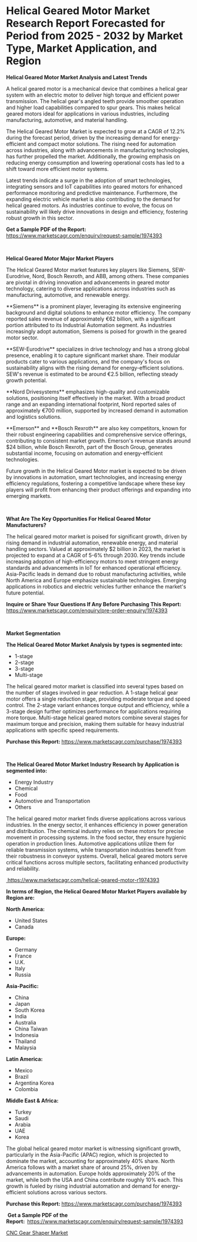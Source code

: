 <p><h1>Helical Geared Motor Market Research Report Forecasted for Period from 2025 -  2032 by Market Type, Market Application, and Region</h1></p><p><strong>Helical Geared Motor Market Analysis and Latest Trends</strong></p>
<p><p>A helical geared motor is a mechanical device that combines a helical gear system with an electric motor to deliver high torque and efficient power transmission. The helical gear's angled teeth provide smoother operation and higher load capabilities compared to spur gears. This makes helical geared motors ideal for applications in various industries, including manufacturing, automotive, and material handling.</p><p>The Helical Geared Motor Market is expected to grow at a CAGR of 12.2% during the forecast period, driven by the increasing demand for energy-efficient and compact motor solutions. The rising need for automation across industries, along with advancements in manufacturing technologies, has further propelled the market. Additionally, the growing emphasis on reducing energy consumption and lowering operational costs has led to a shift toward more efficient motor systems.</p><p>Latest trends indicate a surge in the adoption of smart technologies, integrating sensors and IoT capabilities into geared motors for enhanced performance monitoring and predictive maintenance. Furthermore, the expanding electric vehicle market is also contributing to the demand for helical geared motors. As industries continue to evolve, the focus on sustainability will likely drive innovations in design and efficiency, fostering robust growth in this sector.</p></p>
<p><strong>Get a Sample PDF of the Report:&nbsp;</strong> <a href="https://www.marketscagr.com/enquiry/request-sample/1974393?utm_campaign=2304&utm_medium=2&utm_source=Github&utm_content=ia&utm_term=10042025&utm_id=helical-geared-motor">https://www.marketscagr.com/enquiry/request-sample/1974393</a></p>
<p>&nbsp;</p>
<p><strong>Helical Geared Motor Major Market Players</strong></p>
<p><p>The Helical Geared Motor market features key players like Siemens, SEW-Eurodrive, Nord, Bosch Rexroth, and ABB, among others. These companies are pivotal in driving innovation and advancements in geared motor technology, catering to diverse applications across industries such as manufacturing, automotive, and renewable energy.</p><p>**Siemens** is a prominent player, leveraging its extensive engineering background and digital solutions to enhance motor efficiency. The company reported sales revenue of approximately €62 billion, with a significant portion attributed to its Industrial Automation segment. As industries increasingly adopt automation, Siemens is poised for growth in the geared motor sector.</p><p>**SEW-Eurodrive** specializes in drive technology and has a strong global presence, enabling it to capture significant market share. Their modular products cater to various applications, and the company's focus on sustainability aligns with the rising demand for energy-efficient solutions. SEW's revenue is estimated to be around €2.5 billion, reflecting steady growth potential.</p><p>**Nord Drivesystems** emphasizes high-quality and customizable solutions, positioning itself effectively in the market. With a broad product range and an expanding international footprint, Nord reported sales of approximately €700 million, supported by increased demand in automation and logistics solutions.</p><p>**Emerson** and **Bosch Rexroth** are also key competitors, known for their robust engineering capabilities and comprehensive service offerings, contributing to consistent market growth. Emerson's revenue stands around $24 billion, while Bosch Rexroth, part of the Bosch Group, generates substantial income, focusing on automation and energy-efficient technologies.</p><p>Future growth in the Helical Geared Motor market is expected to be driven by innovations in automation, smart technologies, and increasing energy efficiency regulations, fostering a competitive landscape where these key players will profit from enhancing their product offerings and expanding into emerging markets.</p></p>
<p>&nbsp;</p>
<p><strong>What Are The Key Opportunities For Helical Geared Motor Manufacturers?</strong></p>
<p><p>The helical geared motor market is poised for significant growth, driven by rising demand in industrial automation, renewable energy, and material handling sectors. Valued at approximately $2 billion in 2023, the market is projected to expand at a CAGR of 5-6% through 2030. Key trends include increasing adoption of high-efficiency motors to meet stringent energy standards and advancements in IoT for enhanced operational efficiency. Asia-Pacific leads in demand due to robust manufacturing activities, while North America and Europe emphasize sustainable technologies. Emerging applications in robotics and electric vehicles further enhance the market's future potential.</p></p>
<p><strong>Inquire or Share Your Questions If Any Before Purchasing This Report:</strong> <a href="https://www.marketscagr.com/enquiry/pre-order-enquiry/1974393?utm_campaign=2304&utm_medium=2&utm_source=Github&utm_content=ia&utm_term=10042025&utm_id=helical-geared-motor">https://www.marketscagr.com/enquiry/pre-order-enquiry/1974393</a></p>
<p>&nbsp;</p>
<p><strong>Market Segmentation</strong></p>
<p><strong>The Helical Geared Motor Market Analysis by types is segmented into:</strong></p>
<p><ul><li>1-stage</li><li>2-stage</li><li>3-stage</li><li>Multi-stage</li></ul></p>
<p><p>The helical geared motor market is classified into several types based on the number of stages involved in gear reduction. A 1-stage helical gear motor offers a single reduction stage, providing moderate torque and speed control. The 2-stage variant enhances torque output and efficiency, while a 3-stage design further optimizes performance for applications requiring more torque. Multi-stage helical geared motors combine several stages for maximum torque and precision, making them suitable for heavy industrial applications with specific speed requirements.</p></p>
<p><strong>Purchase this Report:&nbsp;</strong><a href="https://www.marketscagr.com/purchase/1974393?utm_campaign=2304&utm_medium=2&utm_source=Github&utm_content=ia&utm_term=10042025&utm_id=helical-geared-motor">https://www.marketscagr.com/purchase/1974393</a></p>
<p>&nbsp;</p>
<p><strong>The Helical Geared Motor Market Industry Research by Application is segmented into:</strong></p>
<p><ul><li>Energy Industry</li><li>Chemical</li><li>Food</li><li>Automotive and Transportation</li><li>Others</li></ul></p>
<p><p>The helical geared motor market finds diverse applications across various industries. In the energy sector, it enhances efficiency in power generation and distribution. The chemical industry relies on these motors for precise movement in processing systems. In the food sector, they ensure hygienic operation in production lines. Automotive applications utilize them for reliable transmission systems, while transportation industries benefit from their robustness in conveyor systems. Overall, helical geared motors serve critical functions across multiple sectors, facilitating enhanced productivity and reliability.</p></p>
<p><a href="https://www.marketscagr.com/helical-geared-motor-r1974393?utm_campaign=2304&utm_medium=2&utm_source=Github&utm_content=ia&utm_term=10042025&utm_id=helical-geared-motor">&nbsp;https://www.marketscagr.com/helical-geared-motor-r1974393</a></p>
<p><strong>In terms of Region, the Helical Geared Motor Market Players available by Region are:</strong></p>
<p>
    <p> <strong> North America: </strong>
        <ul>
            <li>United States</li>
            <li>Canada</li>
        </ul>
        </p> 
    <p> <strong> Europe: </strong>
        <ul>
            <li>Germany</li>
            <li>France</li>
            <li>U.K.</li>
            <li>Italy</li>
            <li>Russia</li>
        </ul>
        </p> 
    <p> <strong> Asia-Pacific: </strong>
        <ul>
            <li>China</li>
            <li>Japan</li>
            <li>South Korea</li>
            <li>India</li>
            <li>Australia</li>
            <li>China Taiwan</li>
            <li>Indonesia</li>
            <li>Thailand</li>
            <li>Malaysia</li>
        </ul>
        </p> 
    <p> <strong> Latin America: </strong>
        <ul>
            <li>Mexico</li>
            <li>Brazil</li>
            <li>Argentina Korea</li>
            <li>Colombia</li>
        </ul>
        </p> 
    <p> <strong> Middle East & Africa: </strong>
        <ul>
            <li>Turkey</li>
            <li>Saudi</li>
            <li>Arabia</li>
            <li>UAE</li>
            <li>Korea</li>
        </ul>
    </p>
    </p>
<p><p>The global helical geared motor market is witnessing significant growth, particularly in the Asia-Pacific (APAC) region, which is projected to dominate the market, accounting for approximately 40% share. North America follows with a market share of around 25%, driven by advancements in automation. Europe holds approximately 20% of the market, while both the USA and China contribute roughly 10% each. This growth is fueled by rising industrial automation and demand for energy-efficient solutions across various sectors.</p></p>
<p><strong>Purchase this Report: </strong><a href="https://www.marketscagr.com/purchase/1974393?utm_campaign=2304&utm_medium=2&utm_source=Github&utm_content=ia&utm_term=10042025&utm_id=helical-geared-motor">https://www.marketscagr.com/purchase/1974393</a></p>
<p>&nbsp;<strong>Get a Sample PDF of the Report:&nbsp;&nbsp;</strong><a href="https://www.marketscagr.com/enquiry/request-sample/1974393?utm_campaign=2304&utm_medium=2&utm_source=Github&utm_content=ia&utm_term=10042025&utm_id=helical-geared-motor">https://www.marketscagr.com/enquiry/request-sample/1974393</a></p>
<p><strong></strong></p>
<p><p><a href="https://github.com/welfmimon/Market-Research-Report-List-1/blob/main/cnc-gear-shaper-market.md?utm_campaign=2304&utm_medium=2&utm_source=Github&utm_content=ia&utm_term=10042025&utm_id=helical-geared-motor">CNC Gear Shaper Market</a></p></p>